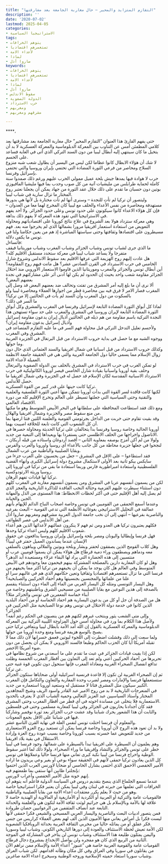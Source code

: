 ```yaml
---
title: "التقازم المتزايد والمحير – حال مغاربة الجامعة بعد مشارقتها"
description: ''
date: '2020-07-02'
lastmod: 2025-04-05
categories:
- الاستراتيجيا السياسية
tags:
- يتوهم الخرافات
- تستعمرهم اقتصاديا
- لأعداء الامة
- لماذا
- صاروا أذل
keywords:
- يتوهم الخرافات
- تستعمرهم اقتصاديا
- لأعداء الامة
- لماذا
- صاروا أذل
- سقوط الاندلس
- الدولة الصفوية
- حرب الاسترداد
- ومغربهم
- مشرقهم ومغربهم

---
```

****،

حتى يفهم القارئ هذا العنوان “التقازم المحير” حال مغاربة الجامعة بعد مشارقتها بعد كلامي المطمئن أمس عن التناوب بين المعركة الدبلوماسية والمعركة العسكرية لا بد أن يتخيل ما كان سينتهي إليه أبطال ليبيا من دون السند التركي الذي أتى في الغاية فساعد على الحسم.  
لا شك أن هؤلاء الابطال كانوا عظاما لكن ليس من اليسير أن يطاول شعب شبه منزوع السلاح ومحاصر من فرعي الثورة المضادة التي تحتمي بإيران وروسيا والتي تحتمي بإسرائيل وفرنسا.  
حرب لا هوادة فيها يمدها جيش بلحة عميل ممولي الحرب عليهم ورغم ذلك صمدوا سنة كاملة لحماية طرابلس من مليشيات آتية من كل صوب وحدب بما فيها مليشيا المافيوزي بوتين دون حسبان ما تقدم على ذلك خلال عقد الثورة من جهاد يمكن أن يجعلنا نعتبر روح المختار ما تزال سارية في شباب ليبيا.  
وليتصور أن تركيا لم تأت للنجدة – وسنرى أنها لم تأت مختارة بل لأنها هي بدورها مستهدفة ومحاصرة من نفس الأعداء والحلف مع ليبيا كان المخرج لهما معا من العدوان – فإن كل هؤلاء الاعداء كانوا سيكونون على حدود تونس وعلى حدود الجزائر. ولا أحد يفهم في الاستراتيجيا التي تقود هذه المعركة لا يفهم ذلك بداهة.  
وهي معركة ستزداد هولا بعد الشروع في علاج نتائج كورونا على اقتصادياتهم ومحاولة التعويض من استعادة استعمار افريقيا مرورا بشمالها الذي لم يخرجوا منه بعد. فهم مسيطرون على اقتصادها وثقافتها وحتى سياستها المباشرة إذ هم من يعين حكامنا ولنا في تونس ما يكفي دلالة.  
فأتساءل:   
ما الذي جرى لشباب تونس وشباب الجزائر وشباب المغرب وشباب موريتانيا فيقف متفرجا ولا يساعد شباب ليبيا في معركة ستحدد مستقبل الاقليم كله؟   
هل عادت إليهم روح الهزيمة التي عرفها الاقليم بعد سقوط الاندلس وشروع شارل الخامس في حرب الاسترداد في القرن السادس عشر؟ هل ماتت فيهم روح المقاومة؟  
أين أبطال تونس والجزائر والمغرب وموريتانيا الذين قاوموا الاستعمار الأوروبي منذ احتلال الجزائر مقاومة شعب واحد بحيث إن الحدود لم يكن لها أدنى أثر على مشاركتهم في نجدة بعضهم البعض؟  
ألا نرى أن ما بلغ إليه أمر المشرق من تفتت وتحالف ضد بعضهم البعض قد وصل إلى المغرب فصار الامر لا فرق فيه بين محاصرة قطر من اجوارها العملاء ومحاصرة ليبيا ولو بالسكوت من دول المغرب وأن السند لم يأت في الحالتين إلا من تركيا؟   
ما السر في ذلك؟  
لماذا كل أبواق الثورة المضادة التابعة لإسرائيل وفرنسا في المغرب والمشرق وكل أبواق الثورة المضادة التابعة لإيران وروسيا في المشرق والمغرب على حد سواء تستهجن هذا النجدة التركية باسم مقاومة من هم ذيله في الحالتين أذيال إيران يدعون مقاومة إسرائيل وأذيال إسرائيل يدعون مقاومة إيران؟  
ولأحسم تعليل التدخل التركي قبل محاولة فهم السر في ما عليه التقازم المتصاعد في المشرق وفي المغرب.  
ووجوه الشبه مع ما حصل في بداية حروب الاسترداد من قبل البرتغال في الجزيرة العربية وما حولها.  
وكذلك حروب الاسترداد من قبل اسبانيا في شمال افريقيا والسند العثماني الذي حال دون زوال الإسلام مما يسمى حاليا دول الجامعة العربية والتي هي في الحقيقة جامعة الانظمة العميلة لأعداء الامة.  
لو تمكن الغرب في حرب الاسترداد في المشرق بالحلف بين الدولة الصفوية والبرتغال وحلف بقية أوروبا واسبانيا بقيادة شارل الخامس قيصر أوروبا الكاثوليكية في حرب الاسترداد الاسبانية المقدسة لكان الإسلام قد حصل له في الجزيرة وفي شمال افريقيا ما حصل للأندلس.  
تركيا كانت حينها على قدر كبير من القوة العسكرية.   
لكنها كانت فاقدة لسر القوة التي بدأت أوروبا تتمكن منها أعني الثورة الفلسفية والعلمية والتقنية وحتى السياسية التي جعلتها تسيطر على العالم وتخرج الإقليم كله من دورة الاقتصاد العالمي.   
ومع ذلك فقد استطاعت المحافظة على سلطانها في البحر الأبيض المتوسط وهو ما مكنها من منع سقوط مصر والجزيرة وشمال افريقيا والهلال.   
وقد بقيت تقاوم حتى خربت من الداخل بجرثومتي القومية والعلمنة اللتين فتتا ارضها بما أن كل الشعوب التي كانت تابعة للخلافة اصيبت بهما.  
أوروبا الحالية وخاصة روسيا وفرنسا بدآ يتحالفان على تركيا الحديثة ومحاولة حصرها في الاناضول واخراجها من الحلف الاطلسي حتى يستفردا بها ويعيداها إلى التبعية من جديد.   
ولولا من لم أكن أمزح بوصفه بمعاوية الثاني – أقصد أردوغان واستاذه من قبله أربكان – لنجحوا في جعلها جزيرة محاطة من كل جانب بالأعداء أي روسيا واوروبا والعرب والفرس وبقايا الصليبية والباطنية من عرب الشمال.  
فقد استطاعوا – على الاقل في المشرق – جعل من يحسبون على العرب جزءا من سايكس بيكو ثانية بعد الأولى لاستكمال مشروع دولة إسرائيل الكبرى وانهاء القضية الفلسطينية واستعادة امبراطورية فارس وربما استعادة ما بقي من تركيا في أوروبا إلى روسيا وريثة الارثودوكسية.  
تركيا لها قيادات تفهم الرهان.   
لكن من يسمون أنفسهم عربا في المشرق ومن يسمون أنفسهم مغاربة في المغرب كلهم دون استثناء سيطرت عليهم القزمية وحثالة النخب الفاقدة للذاكرة التاريخية والعجز الذي لم يصل إليه أهل الإقليم حتى في أكثر لحظات الانحطاط: هذا المستوى من الذل والمهانة الجبن والخيانة.  
وعندما أسمع الحمقى من القوميين في تونس وخاصة اصحاب النباح الدائم للإيهام بأنهم عمالقة في التحليل الاستراتيجي بغوغائية الأنظمة التي تدعي القومية – البعث بفرعيه والناصرية بفرعيها – أنتهي إلى أن نخب جامعة الدول العربية مشرقهم ومغربهم صاروا أذل من أهل الأندلس في عصر الطوائف.  
فكلهم يعتبرون تركيا هي العدو ومن ثم فهم لا ينكرون عمالتهم لأعدائها الذين هم أعداء شعوب الاقليم كلهم وليس اعداء تركيا وحدها.   
فهل فرنسا وإيطاليا واليونان ومصر بلحة وإسرائيل وإيران وروسيا يدافعون عن حقوق الإنسان عندما يساندون العميل حفتر في ليبيا؟   
وهل كلاب القومج الذين يصفقون لحفتر وبشار وبلحة وبوتين والملالي ويباهون بالسلفي معه ودماهم ويصطفون وراء دمية قرطاج هل هؤلاء يمكن أن يسموا قوميين عرب أو منتسبين إلى هذه الحضارة التي يراد لها البقاء عزلاء ومستعبدة أبد الدهر؟  
وهل لو كان المغاربة دارين بالمصلحة المشتركة بينهم فيحمون معا وجودهم في الأبيض المتوسط وفي العالم هل كان يوجد ما يمكن أن يخيفهم من تركيا أكثر مما يخيفهم من فرنسا التي ما تزال تستعمرهم اقتصاديا وثقافيا وتعين حكامهم الذي هم في غالبهم سرا أو علنا من علمائها والمجنسين بجنسيتها وهم أحفاد الحركيين والصبايحية؟  
وهل اليسار التونسي ومثله كل اليسار العربي من الماء إلى الماء دون استثناء ينقسم بالصدفة إلى هذين النوعين مع بقايا الصليبية من مسيحيي الشرق وباطنيتهم وخاصة من أبناء خماسة المعمرين في تونس والجزائر مثلا؟   
هل من الصدفة أن جل أو كل من يدعون اليسارية هم احفاد الخماسة أو من أحفاد البلدية الذين كانوا في خدمة دولة الاحتلال في تونس وهم نوعا الصبايحية مثل الحركيين في الجزائر؟   
وإلى متى الشعب يثور وينتخب غيرهم لكنهم هم من ينصبون في الحكم رغم أنفه؟  
ولأصل هذا الكلام بما ورد في محاولة أمس حول المزاوجة الليبية التركية بين المعركة الدبلوماسية والمعركة العسكرية بالقول إن الله أمد الأمة بأبطال ليبيا وبتعافي تركيا حتى يصبح بالوسع هزيمة فرنسا ومنع وحدة أوروبا من حولها.  
ولما سعت إلى ذلك وفشلت اضطرت إلى اللجوء لبوتين فعمق خسرانها لأن ذلك مما لا تقبله أمريكا أيا كان الحزب الحاكم وطبعا فالسند الاوروبي لا يمكن أن يحصل من دون ضوء أمريكا الاخضر.  
لكن إذا بقيت قيادات الجزائر في عبث ما تقدم على ما أسعدني من شروع نظامها في تحريرها من أحفاد الحركيين أعني ولم تعد إلى التعاون بين أقطار المغرب الخمسة وظلت تدافع انفصال الصحراء الغربية ومعاداة المغرب فإنها ستحول دون تكوين قوة غنية حتى عن تركيا.  
ثم إن الصحراء الغربية لن تكون إلا قاعدة فرنسية اسرائيلية أولى ضحاياها ستكون الجزائر ستستعملها فرنسا والإمارات ومصر لضرب وحدة المغاربة والتعاون والتكامل فإن المغرب الكبير سيكون مثل المشرق فتاتا لا مستقبل له وستعيد أوروبا استعماره من جديد.  
في المنعرجات التاريخية لا بد من روح الامير عبد القادر واسود الريف وشيخ المجاهدين المختار وأستاذ السياسيين عبد العزيز الثعالبي وحمية الشباب الذي لا يعترف بالحدود الاستعمارية فلا يتخلى عن مساندة اخوته في أي قطر من أقطار المغرب وحتى المشرق.   
فقد كان أجدادنا يحاربون في الجزائر وفي ليبيا كمغاربة مسلمين وحتى في فلسطين والثابت أن هذا الشعور يحرك شبابنا وقد عشت حرب الجزائر بعد ثورة نوفمبر وشاركنا فيها في شبابنا على الاقل بجمع المعونات.   
والمعلوم أن فرنسا احتلت تونس لنفس العلة في نهاية القرن التاسع عشر.  
ولا بد أن تعود هذه الروح لأن أوروبا وخاصة فرنسا يمكن أن تستعيد روح الغزو الاستعماري من جديد للتعويض عما خسرته بسبب كورونا وخاصة بسبب عودة روح العزة وإرادة الاستقلال في بقية بلاد افريقيا.   
وهم يعلمون أن السيطرة على افريقيا تبدأ بالسيطرة على شمالها. وجود فرنسا في ليبيا خطر على تونس والجزائر والتشاد وإفريقيا ما وراء الصحراء. ولولا ذلك لما اعتبر سقوط الوطية واخراج فرنسا من ليبيا نكبة كبرى تعاني منها فرنسا حاليا وعملاؤها في تونس.  
كل الذين يعادون تركيا حمقى لأنهم في الحقيقة سواء بوعي أو بغير وعي يريدون ما اراده الأمير الحفصي الاحمق الذي احتمى بشارل الخامس أو ضحايا لاورنس العرب الذين احتموا بإنجلترا ظانين أنها ستفي بما طمعتهم فيه:   
إنهم خونة مثل الأمير الحفصي وأعراب لاورنس.  
عندما تسمع الجلماغ الذي ينصح بتقديم دروس في السياسة الدولية فاعلم أنه يتوهم أن الخرافات التي تعلمها من خبرته في لبنان وفي ليبيا يمكن أن يعتبر فكرا استراتيجيا خاصة وهو من حيث لا يعلم يكرر معتقدات أعداء الامة من بقايا الصليبية والباطنية.  
فالقوميات عامة والتركية أو العربية أو الكردية أو الأمازيغية أو المالاوية أو الهندية خاصة لا علاقة لها بالأمة وبالإسلام بل هي جراثيم لوثت ثقافة الأمة لتكون هي والعلمنة والحداثة التابعة عند أنصاف المثقفين من الرعوانيين حصان طروادة.  
فمن يتصور ادبيات البعث والناصرية واليسار العربي المسيحي والشيعي فكرا حمقى لأنها ليست فكرا بل أمراض يعاني منها الأميون الذين ألف لهم بعض العملاء كراريس من جنس فكر عفلق أو من يماثله حاليا من مخربي الثقافة العربية بحداثة الروبافكيا الشعبوية.  
لكن الأمة تعيش لحظة الاستئناف والعودة إلى دورها التاريخي الكوني. وشباب ليبيا وسوريا واليمن يمثلون طليعة هذا الاستئناف وشباب تونس لن يتأخر في المشاركة في الموجة الثانية من الربيع الذي كان هو مفجره ولن يواصل الانخداع بمشروع دجال قرطاج.  
القوميات عامة والقومية العربية خاصة هي “غنبوز” أعداء الأمة والإسلام ممن نراهم الآن من يقاتلون في سوريا وفي العراق وفي كل مكان وطأته اقدامهم. لكن شباب العراق وشباب سوريا استعاد حميته الإسلامية وروحه الوطنية وسيخرج اعداء الامة صاغرين.

###
